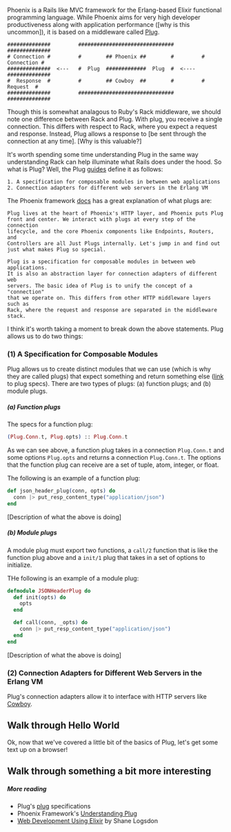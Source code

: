 Phoenix is a Rails like MVC framework for the Erlang-based Elixir functional programming language. While Phoenix aims for very high developer productiveness along with application performance ([why is this uncommon]), it is based on a middleware called [Plug](https://github.com/elixir-lang/plug).


```
##############         ###############################         ##############
# Connection #         #        ## Phoenix ##        #         # Connection #
##############  <---   #  Plug  #############  Plug  #  <----  ##############
#  Response  #         #        ## Cowboy  ##        #         #   Request  #
##############         ###############################         ##############
```

Though this is somewhat analagous to Ruby's Rack middleware, we should note one difference between Rack and Plug. With plug, you receive a single connection. This differs with respect to Rack, where you expect a request and response. Instead, Plug allows a response to [be sent through the connection at any time]. [Why is this valuable?]

It's worth spending some time understanding Plug in the same way understanding Rack can help illuminate what Rails does under the hood. So what is Plug? Well, the Plug [guides](https://github.com/elixir-lang/plug) define it as follows:

```
1. A specification for composable modules in between web applications
2. Connection adapters for different web servers in the Erlang VM
```

The Phoenix framework [docs](http://www.phoenixframework.org/v0.11.0/docs/understanding-plug) has a great explanation of what plugs are:

```
Plug lives at the heart of Phoenix's HTTP layer, and Phoenix puts Plug
front and center. We interact with plugs at every step of the connection
lifecycle, and the core Phoenix components like Endpoints, Routers, and
Controllers are all Just Plugs internally. Let's jump in and find out
just what makes Plug so special.

Plug is a specification for composable modules in between web applications.
It is also an abstraction layer for connection adapters of different web
servers. The basic idea of Plug is to unify the concept of a "connection"
that we operate on. This differs from other HTTP middleware layers such as
Rack, where the request and response are separated in the middleware stack.
```

I think it's worth taking a moment to break down the above statements. Plug allows us to do two things:

### (1) A Specification for Composable Modules

Plug allows us to create distinct modules that we can use (which is why they are called plugs) that expect something and return something else ([link](https://github.com/elixir-lang/plug/blob/master/lib/plug.ex#L3-L21) to plug specs). There are two types of plugs: (a) function plugs; and (b) module plugs.

##### (a) Function plugs

The specs for a function plug:

```elixir
(Plug.Conn.t, Plug.opts) :: Plug.Conn.t
```

As we can see above, a function plug takes in a connection `Plug.Conn.t` and some options `Plug.opts` and returns a connection `Plug.Conn.t`. The options that the function plug can receive are a set of tuple, atom, integer, or float.

The following is an example of a function plug:

```elixir
def json_header_plug(conn, opts) do
  conn |> put_resp_content_type("application/json")
end
```

[Description of what the above is doing]

##### (b) Module plugs

A module plug must export two functions, a `call/2` function that is like the function plug above and a `init/1` plug that takes in a set of options to initialize.

THe following is an example of a module plug:

```elixir
defmodule JSONHeaderPlug do
  def init(opts) do
    opts
  end

  def call(conn, _opts) do
    conn |> put_resp_content_type("application/json")
  end
end
```

[Description of what the above is doing]

### (2) Connection Adapters for Different Web Servers in the Erlang VM

Plug's connection adapters allow it to interface with HTTP servers like [Cowboy](https://github.com/ninenines/cowboy).

## Walk through Hello World

Ok, now that we've covered a little bit of the basics of Plug, let's get some text up on a browser!

## Walk through something a bit more interesting

##### More reading
* Plug's [plug](https://github.com/elixir-lang/plug/blob/master/lib/plug.ex#L3-L21) specifications
* Phoenix Framework's [Understanding Plug](http://www.phoenixframework.org/v0.11.0/docs/understanding-plug)
* [Web Development Using Elixir](https://leanpub.com/web-development-using-elixir/read) by Shane Logsdon
